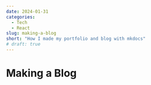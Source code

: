 ```yaml
---
date: 2024-01-31 
categories:
  - Tech
  - React
slug: making-a-blog
short: "How I made my portfolio and blog with mkdocs"
# draft: true
---
```


# Making a Blog